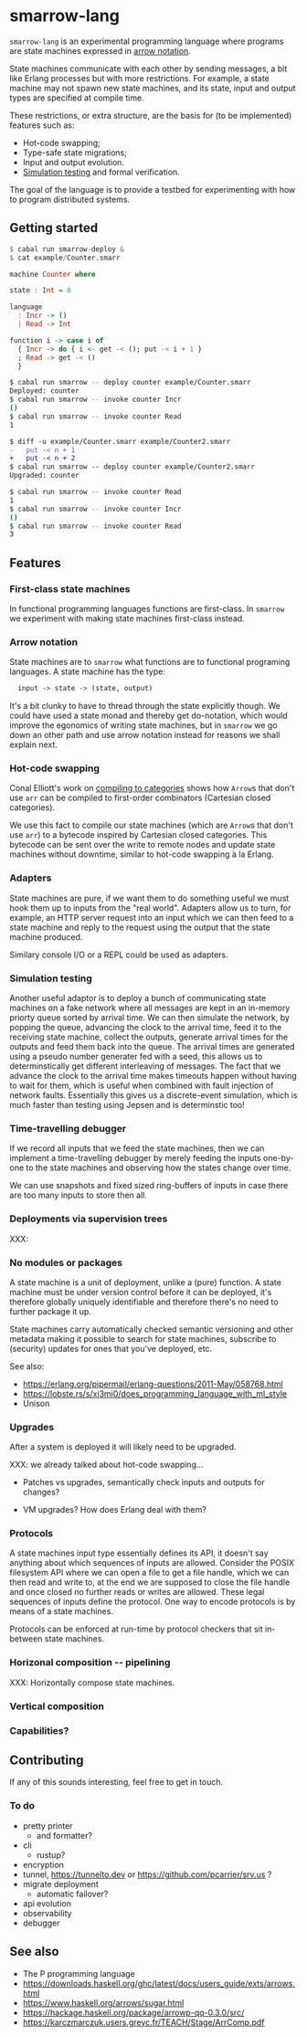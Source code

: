 # smarrow-lang

`smarrow-lang` is an experimental programming language where programs are state
machines expressed in [arrow
notation](https://www.haskell.org/arrows/syntax.html).

State machines communicate with each other by sending messages, a bit like
Erlang processes but with more restrictions. For example, a state machine may
not spawn new state machines, and its state, input and output types are
specified at compile time.

These restrictions, or extra structure, are the basis for (to be implemented)
features such as:

* Hot-code swapping;
* Type-safe state migrations;
* Input and output evolution.
* [Simulation testing](https://apple.github.io/foundationdb/testing.html) and
  formal verification.

The goal of the language is to provide a testbed for experimenting with how to
program distributed systems.

## Getting started

```haskell
$ cabal run smarrow-deploy &
$ cat example/Counter.smarr

machine Counter where

state : Int = 0

language
  : Incr -> ()
  | Read -> Int

function i -> case i of
  { Incr -> do { i <- get -< (); put -< i + 1 }
  ; Read -> get -< ()
  }
```
```bash
$ cabal run smarrow -- deploy counter example/Counter.smarr
Deployed: counter
$ cabal run smarrow -- invoke counter Incr
()
$ cabal run smarrow -- invoke counter Read
1
```
```diff
$ diff -u example/Counter.smarr example/Counter2.smarr
-   put -< n + 1
+   put -< n + 2
$ cabal run smarrow -- deploy counter example/Counter2.smarr
Upgraded: counter
```
```bash
$ cabal run smarrow -- invoke counter Read
1
$ cabal run smarrow -- invoke counter Incr
()
$ cabal run smarrow -- invoke counter Read
3
```

## Features

### First-class state machines

In functional programming languages functions are first-class. In `smarrow` we
experiment with making state machines first-class instead.

### Arrow notation

State machines are to `smarrow` what functions are to functional programing
languages. A state machine has the type:

```haskell
  input -> state -> (state, output)
```

It's a bit clunky to have to thread through the state explicitly though. We
could have used a state monad and thereby get do-notation, which would improve
the egonomics of writing state machines, but in `smarrow` we go down an other
path and use arrow notation instead for reasons we shall explain next.

### Hot-code swapping

Conal Elliott's work on [compiling to
categories](http://conal.net/papers/compiling-to-categories/) shows how `Arrow`s
that don't use `arr` can be compiled to first-order combinators (Cartesian
closed categories).

We use this fact to compile our state machines (which are `Arrow`s that don't
use `arr`) to a bytecode inspired by Cartesian closed categories. This bytecode
can be sent over the write to remote nodes and update state machines without
downtime, similar to hot-code swapping à la Erlang.

### Adapters

State machines are pure, if we want them to do something useful we must hook
them up to inputs from the "real world". Adapters allow us to turn, for example,
an HTTP server request into an input which we can then feed to a state machine
and reply to the request using the output that the state machine produced.

Similary console I/O or a REPL could be used as adapters.

### Simulation testing

Another useful adaptor is to deploy a bunch of communicating state machines on a
fake network where all messages are kept in an in-memory priorty queue sorted by
arrival time. We can then simulate the network, by popping the queue, advancing
the clock to the arrival time, feed it to the receiving state machine, collect
the outputs, generate arrival times for the outputs and feed them back into the
queue. The arrival times are generated using a pseudo number generater fed with
a seed, this allows us to determinstically get different interleaving of
messages. The fact that we advance the clock to the arrival time makes timeouts
happen without having to wait for them, which is useful when combined with fault
injection of network faults. Essentially this gives us a discrete-event
simulation, which is much faster than testing using Jepsen and is determinstic
too!

### Time-travelling debugger

If we record all inputs that we feed the state machines, then we can implement a
time-travelling debugger by merely feeding the inputs one-by-one to the state
machines and observing how the states change over time.

We can use snapshots and fixed sized ring-buffers of inputs in case there are
too many inputs to store then all.

### Deployments via supervision trees

XXX:

### No modules or packages

A state machine is a unit of deployment, unlike a (pure) function. A state
machine must be under version control before it can be deployed, it's therefore
globally uniquely identifiable and therefore there's no need to further package
it up.

State machines carry automatically checked semantic versioning and other
metadata making it possible to search for state machines, subscribe to
(security) updates for ones that you've deployed, etc.

See also:

* https://erlang.org/pipermail/erlang-questions/2011-May/058768.html
* https://lobste.rs/s/xi3mi0/does_programming_language_with_ml_style
* Unison

### Upgrades

After a system is deployed it will likely need to be upgraded.

XXX: we already talked about hot-code swapping...

* Patches vs upgrades, semantically check inputs and outputs for changes?

* VM upgrades? How does Erlang deal with them?

### Protocols

A state machines input type essentially defines its API, it doesn't say anything
about which sequences of inputs are allowed. Consider the POSIX filesystem API
where we can open a file to get a file handle, which we can then read and write
to, at the end we are supposed to close the file handle and once closed no
further reads or writes are allowed. These legal sequences of inputs define the
protocol. One way to encode protocols is by means of a state machines.

Protocols can be enforced at run-time by protocol checkers that sit in-between
state machines.

### Horizonal composition -- pipelining

XXX: Horizontally compose state machines.

### Vertical composition

### Capabilities?

## Contributing

If any of this sounds interesting, feel free to get in touch.

### To do

* pretty printer
  - and formatter?
* cli
  - rustup?
* encryption
* tunnel, https://tunnelto.dev or https://github.com/pcarrier/srv.us ?
* migrate deployment
  - automatic failover?
* api evolution
* observability
* debugger


## See also

* The P programming language
* https://downloads.haskell.org/ghc/latest/docs/users_guide/exts/arrows.html
* https://www.haskell.org/arrows/sugar.html
* https://hackage.haskell.org/package/arrowp-qq-0.3.0/src/
* https://karczmarczuk.users.greyc.fr/TEACH/Stage/ArrComp.pdf
